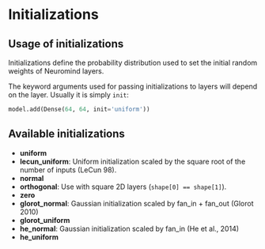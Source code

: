 # Initializations

## Usage of initializations

Initializations define the probability distribution used to set the initial random weights of Neuromind layers.

The keyword arguments used for passing initializations to layers will depend on the layer. Usually it is simply `init`:

```python
model.add(Dense(64, 64, init='uniform'))
```

## Available initializations

- __uniform__
- __lecun_uniform__: Uniform initialization scaled by the square root of the number of inputs (LeCun 98).
- __normal__
- __orthogonal__: Use with square 2D layers (`shape[0] == shape[1]`).
- __zero__
- __glorot_normal__: Gaussian initialization scaled by fan_in + fan_out (Glorot 2010)
- __glorot_uniform__
- __he_normal__: Gaussian initialization scaled by fan_in (He et al., 2014)
- __he_uniform__
